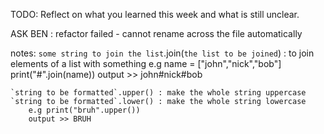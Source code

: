 TODO: Reflect on what you learned this week and what is still unclear.

ASK BEN : refactor failed - cannot rename across the file automatically

notes:
    `some string to join the list`.join(`the list to be joined`) : to join elements of a list with something
        e.g name = ["john","nick","bob"]
            print("#".join(name))
            output >> john#nick#bob

    `string to be formatted`.upper() : make the whole string uppercase
    `string to be formatted`.lower() : make the whole string lowercase
        e.g print("bruh".upper()) 
        output >> BRUH

    